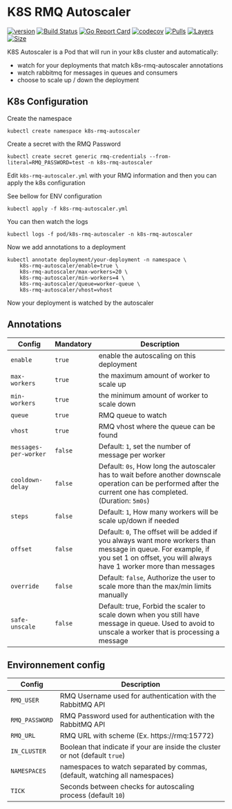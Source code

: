 # K8S RMQ Autoscaler

[![version](https://img.shields.io/badge/status-alpha-orange.svg)](https://github.com/XciD/k8s-rmq-autoscaler)
[![Build Status](https://travis-ci.org/XciD/k8s-rmq-autoscaler.svg?branch=master)](https://travis-ci.org/XciD/k8s-rmq-autoscaler)
[![Go Report Card](https://goreportcard.com/badge/github.com/XciD/k8s-rmq-autoscaler)](https://goreportcard.com/report/github.com/XciD/k8s-rmq-autoscaler)
[![codecov](https://codecov.io/gh/XciD/k8s-rmq-autoscaler/branch/master/graph/badge.svg)](https://codecov.io/gh/XciD/k8s-rmq-autoscaler)
[![Pulls](https://img.shields.io/docker/pulls/xcid/k8s-rmq-autoscaler.svg)](https://hub.docker.com/r/xcid/k8s-rmq-autoscaler)
[![Layers](https://shields.beevelop.com/docker/image/layers/xcid/k8s-rmq-autoscaler/latest.svg)](https://hub.docker.com/r/xcid/k8s-rmq-autoscaler)
[![Size](https://shields.beevelop.com/docker/image/image-size/xcid/k8s-rmq-autoscaler/latest.svg)](https://hub.docker.com/r/xcid/k8s-rmq-autoscaler)

K8S Autoscaler is a Pod that will run in your k8s cluster and automatically:
  * watch for your deployments that match k8s-rmq-autoscaler annotations
  * watch rabbitmq for messages in queues and consumers
  * choose to scale up / down the deployment

## K8s Configuration

Create the namespace
```
kubectl create namespace k8s-rmq-autoscaler
```

Create a secret with the RMQ Password
```
kubectl create secret generic rmq-credentials --from-literal=RMQ_PASSWORD=test -n k8s-rmq-autoscaler
```

Edit `k8s-rmq-autoscaler.yml` with your RMQ information and then you can apply the k8s configuration

See bellow for ENV configuration
```
kubectl apply -f k8s-rmq-autoscaler.yml
```

You can then watch the logs
```
kubectl logs -f pod/k8s-rmq-autoscaler -n k8s-rmq-autoscaler
```

Now we add annotations to a deployment
```
kubectl annotate deployment/your-deployment -n namespace \
    k8s-rmq-autoscaler/enable=true \ 
    k8s-rmq-autoscaler/max-workers=20 \ 
    k8s-rmq-autoscaler/min-workers=4 \ 
    k8s-rmq-autoscaler/queue=worker-queue \ 
    k8s-rmq-autoscaler/vhost=vhost
```

Now your deployment is watched by the autoscaler

## Annotations

| Config             | Mandatory | Description                                                                                                                                    |
| ------------------ | ------ | -----------------------------------------------------------------------------------------------------------------------------------------------|
| `enable`              | `true`   | enable the autoscaling on this deployment |
| `max-workers`         | `true`   | the maximum amount of worker to scale up |
| `min-workers`         | `true`   | the minimum amount of worker to scale down |
| `queue`               | `true`   | RMQ queue to watch |
| `vhost`               | `true`   | RMQ vhost where the queue can be found |
| `messages-per-worker` | `false`  | Default: `1`, set the number of message per worker |
| `cooldown-delay`      | `false`  | Default: `0s`, How long the autoscaler has to wait before another downscale operation can be performed after the current one has completed. (Duration: `5m0s`) |
| `steps`               | `false`  | Default: `1`, How many workers will be scale up/down if needed |
| `offset`              | `false`  | Default: `0`, The offset will be added if you always want more workers than message in queue. For example, if you set 1 on offset, you will always have 1 worker more than messages  |
| `override`            | `false`  | Default: `false`, Authorize the user to scale more than the max/min limits manually |
| `safe-unscale`        | `false`  | Default: true, Forbid the scaler to scale down when you still have message in queue. Used to avoid to unscale a worker that is processing a message|


## Environnement config

| Config                                               | Description                            |
| ---------------------------------------------------- | ---------------------------------------|
| `RMQ_USER`    | RMQ Username used for authentication with the RabbitMQ API                     |
| `RMQ_PASSWORD`| RMQ Password used for authentication with the RabbitMQ API                     |
| `RMQ_URL`     | RMQ URL with scheme (Ex. https://rmq:15772)                                    |
| `IN_CLUSTER`  | Boolean that indicate if your are inside the cluster or not (default `true`)     |
| `NAMESPACES`  | namespaces to watch separated by commas, (default, watching all namespaces)    |
| `TICK`        | Seconds between checks for autoscaling process (default `10`)                    |